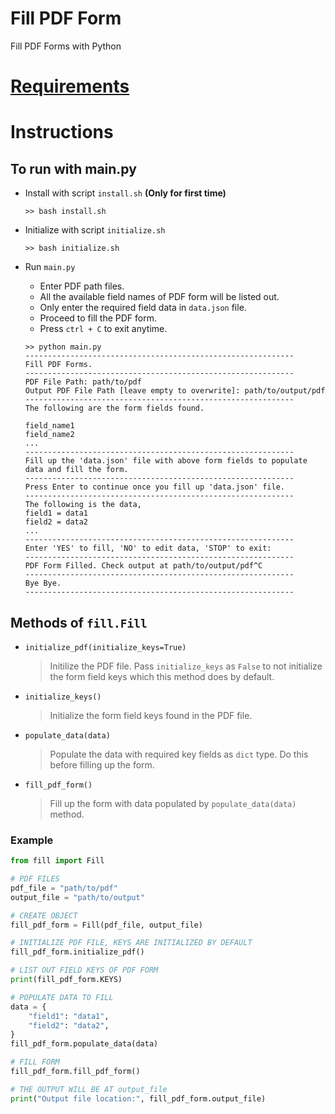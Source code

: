 # Fill PDF Form
Fill PDF Forms with Python

# [Requirements](requirements.txt)

# Instructions
## To run with main.py 

- Install with script `install.sh` **(Only for first time)**

    ``` 
    >> bash install.sh
    ```

- Initialize with script `initialize.sh`

    ```
    >> bash initialize.sh
    ```

- Run `main.py`

    - Enter PDF path files.
    - All the available field names of PDF form will be listed out.
    - Only enter the required field data in `data.json` file.
    - Proceed to fill the PDF form.
    - Press `ctrl + C` to exit anytime.
    

    ```
    >> python main.py
    ------------------------------------------------------------
    Fill PDF Forms.
    ------------------------------------------------------------
    PDF File Path: path/to/pdf
    Output PDF File Path [leave empty to overwrite]: path/to/output/pdf
    ------------------------------------------------------------
    The following are the form fields found.

    field_name1
    field_name2
    ...
    ------------------------------------------------------------
    Fill up the 'data.json' file with above form fields to populate data and fill the form.
    ------------------------------------------------------------
    Press Enter to continue once you fill up 'data.json' file.
    ------------------------------------------------------------
    The following is the data,
    field1 = data1
    field2 = data2
    ...
    ------------------------------------------------------------
    Enter 'YES' to fill, 'NO' to edit data, 'STOP' to exit:
    ------------------------------------------------------------
    PDF Form Filled. Check output at path/to/output/pdf^C
    ------------------------------------------------------------
    Bye Bye.
    ------------------------------------------------------------
    ```
 
 ## Methods of `fill.Fill`

- `initialize_pdf(initialize_keys=True)`
    > Initilize the PDF file. Pass `initialize_keys` as `False` to not initialize the form field keys which this method does by default.
- `initialize_keys()`
    > Initialize the form field keys found in the PDF file.
- `populate_data(data)`
    > Populate the data with required key fields as `dict` type. Do this before filling up the form.
- `fill_pdf_form()`
    > Fill up the form with data populated by `populate_data(data)` method.

### Example
```python
from fill import Fill

# PDF FILES
pdf_file = "path/to/pdf"
output_file = "path/to/output"

# CREATE OBJECT
fill_pdf_form = Fill(pdf_file, output_file)

# INITIALIZE PDF FILE, KEYS ARE INITIALIZED BY DEFAULT
fill_pdf_form.initialize_pdf()

# LIST OUT FIELD KEYS OF PDF FORM
print(fill_pdf_form.KEYS)

# POPULATE DATA TO FILL
data = {
    "field1": "data1",
    "field2": "data2",
}
fill_pdf_form.populate_data(data)

# FILL FORM
fill_pdf_form.fill_pdf_form()

# THE OUTPUT WILL BE AT output_file
print("Output file location:", fill_pdf_form.output_file)
```
